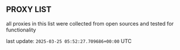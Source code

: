## PROXY LIST

all proxies in this list were collected from open sources and tested for functionality

last update: `2025-03-25 05:52:27.709686+00:00` UTC
